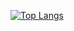 [![Top Langs](https://github-readme-stats.vercel.app/api/top-langs/?username=WoogLim)](https://github.com/anuraghazra/github-readme-stats)
